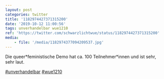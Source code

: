 ```yaml
---
layout: post
categories: twitter
title: '1182974427371315200'
date: '2019-10-12 11:00:56'
tags: unverhandelbar wue1210
ref: 'https://twitter.com/schwarzlichtwue/status/1182974427371315200'
media:
    - file: '/media/1182974377094209537.jpg'
---
```

Die queer\*feministische Demo hat ca. 100 Teilnehmer\*innen und ist sehr, sehr laut.

[#unverhandelbar](/t/unverhandelbar) [#wue1210](/t/wue1210)  